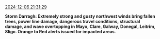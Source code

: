 [2024-12-06 21:31:29](https://mstdn.social/@hill_wanderer/113608011889835463)

**Storm Darragh: Extremely strong and gusty northwest winds bring fallen trees, power line damage, dangerous travel conditions, structural damage, and wave overtopping in Mayo, Clare, Galway, Donegal, Leitrim, Sligo. Orange to Red alerts issued for impacted areas.**